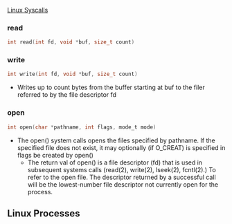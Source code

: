 [Linux Syscalls](https://x64.syscall.sh/)
### read
```c
int read(int fd, void *buf, size_t count)
```


### write
```c
int write(int fd, void *buf, size_t count)
```
- Writes up to count bytes from the buffer starting at buf to the filer referred to by the file descriptor fd

### open
```c
int open(char *pathname, int flags, mode_t mode)
```
- The open() system calls opens the files specified by pathname. If the specified file does not exist, it may optionally (if O_CREAT) is specified in flags be created by open()
	- The return val of open() is a file descriptor (fd) that is used in subsequent systems calls (read(2), write(2), lseek(2), fcntl(2).) To refer to the open file. The descriptor returned by a successful call will be the lowest-number file descriptor not currently open for the process.


## Linux Processes
